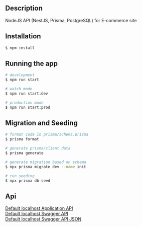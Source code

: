 ## Description
NodeJS API (NestJS, Prisma, PostgreSQL) for E-commerce site

## Installation
```bash
$ npm install
```

## Running the app
```bash
# development
$ npm run start

# watch mode
$ npm run start:dev

# production mode
$ npm run start:prod
```

## Migration and Seeding
```bash
# format code in prisma/schema.prisma
$ prisma format

# generate prisma/client data
$ prisma generate

# generate migration based on schema
$ npx prisma migrate dev --name init

# run seeding
$ npx prisma db seed
```

## Api
[Default localhost Application API](http://localhost:3000/)<br>
[Default localhost Swagger API](http://localhost:3000/api/)<br>
[Default localhost Swagger API JSON](http://localhost:3000/api-json/)
